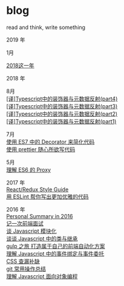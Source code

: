 # blog

read and think, write something

2019 年

1月

[2018这一年](https://github.com/linchinghao/blog/issues/19)


2018 年

8月  
[[译]Typescript中的装饰器与元数据反射(part4) ](https://github.com/linchinghao/blog/issues/18)  
[[译]Typescript中的装饰器与元数据反射(part3) ](https://github.com/linchinghao/blog/issues/16)  
[[译]Typescript中的装饰器与元数据反射(part2) ](https://github.com/linchinghao/blog/issues/16)  
[[译]Typescript中的装饰器与元数据反射(part1) ](https://github.com/linchinghao/blog/issues/15)  

7月  
[使用 ES7 中的 Decorator 来简化代码 ](https://github.com/linchinghao/blog/issues/14)  
[使用 prettier 随心所欲写代码](https://github.com/linchinghao/blog/issues/13)  

5月  
[理解 ES6 的 Proxy](https://github.com/linchinghao/blog/issues/12)

2017 年  
[React/Redux Style Guide](https://github.com/linchinghao/blog/issues/11)  
[用 ESLint 帮你写出更加优雅的代码](https://github.com/linchinghao/blog/issues/10)

2016 年  
[Personal Summary in 2016](https://github.com/linchinghao/blog/issues/9)  
[记一次前端面试](https://github.com/linchinghao/blog/issues/8)  
[谈 Javascript 模块化](https://github.com/linchinghao/blog/issues/7)  
[谈谈 Javascript 中的类与继承](https://github.com/linchinghao/blog/issues/6)  
[gulp 之旅 打造属于自己的前端自动化方案](https://github.com/linchinghao/blog/issues/5)  
[理解 Javascript 中的事件绑定与事件委托](https://github.com/linchinghao/blog/issues/4)  
[CSS 查漏补缺](https://github.com/linchinghao/blog/issues/3)  
[git 常用操作总结](https://github.com/linchinghao/blog/issues/2)  
[理解 Javascript 面向对象编程](https://github.com/linchinghao/blog/issues/1)
